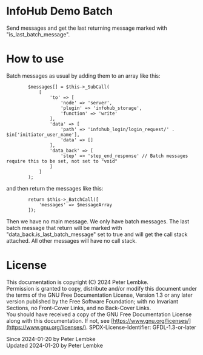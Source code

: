 # InfoHub Demo Batch

Send messages and get the last returning message marked with "is_last_batch_message".

# How to use

Batch messages as usual by adding them to an array like this:

```
        $messages[] = $this->_SubCall(
            [
                'to' => [
                    'node' => 'server',
                    'plugin' => 'infohub_storage',
                    'function' => 'write'
                ],
                'data' => [
                    'path' => 'infohub_login/login_request/' . $in['initiator_user_name'],
                    'data' => []
                ],
                'data_back' => [
                    'step' => 'step_end_response' // Batch messages require this to be set, not set to "void"
                ]
            ]
        );
```

and then return the messages like this:

```
        return $this->_BatchCall([
            'messages' => $messageArray
        ]);
```

Then we have no main message. We only have batch messages.
The last batch message that return will be marked with "data_back.is_last_batch_message" set to true and will get the call stack attached.
All other messages will have no call stack.

# License

This documentation is copyright (C) 2024 Peter Lembke.  
Permission is granted to copy, distribute and/or modify this document under the terms of the GNU Free Documentation
License, Version 1.3 or any later version published by the Free Software Foundation; with no Invariant Sections, no
Front-Cover Links, and no Back-Cover Links.  
You should have received a copy of the GNU Free Documentation License along with this documentation. If not,
see [https://www.gnu.org/licenses/](https://www.gnu.org/licenses/). SPDX-License-Identifier: GFDL-1.3-or-later

Since 2024-01-20 by Peter Lembke  
Updated 2024-01-20 by Peter Lembke  
